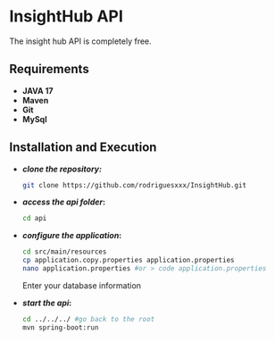 # InsightHub API

The insight hub API is completely free.

## Requirements

-   **JAVA 17**
-   **Maven**
-   **Git**
-   **MySql**

## Installation and Execution

-   **_clone the repository:_**

    ```bash
    git clone https://github.com/rodriguesxxx/InsightHub.git
    ```

-   **_access the api folder_:**

    ```bash
    cd api
    ```

-   **_configure the application_:**

    ```bash
    cd src/main/resources
    cp application.copy.properties application.properties
    nano application.properties #or > code application.properties
    ```

    Enter your database information

-   **_start the api_:**

    ```bash
    cd ../../../ #go back to the root
    mvn spring-boot:run
    ```
